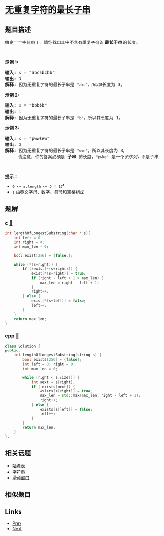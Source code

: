 
# [无重复字符的最长子串](https://leetcode-cn.com/problems/longest-substring-without-repeating-characters)

## 题目描述

<p>给定一个字符串 <code>s</code> ，请你找出其中不含有重复字符的&nbsp;<strong>最长子串&nbsp;</strong>的长度。</p>

<p>&nbsp;</p>

<p><strong>示例&nbsp;1:</strong></p>

<pre>
<strong>输入: </strong>s = "abcabcbb"
<strong>输出: </strong>3 
<strong>解释:</strong> 因为无重复字符的最长子串是 <code>"abc"，所以其</code>长度为 3。
</pre>

<p><strong>示例 2:</strong></p>

<pre>
<strong>输入: </strong>s = "bbbbb"
<strong>输出: </strong>1
<strong>解释: </strong>因为无重复字符的最长子串是 <code>"b"</code>，所以其长度为 1。
</pre>

<p><strong>示例 3:</strong></p>

<pre>
<strong>输入: </strong>s = "pwwkew"
<strong>输出: </strong>3
<strong>解释: </strong>因为无重复字符的最长子串是&nbsp;<code>"wke"</code>，所以其长度为 3。
&nbsp;    请注意，你的答案必须是 <strong>子串 </strong>的长度，<code>"pwke"</code>&nbsp;是一个<em>子序列，</em>不是子串。
</pre>

<p>&nbsp;</p>

<p><strong>提示：</strong></p>

<ul>
	<li><code>0 &lt;= s.length &lt;= 5 * 10<sup>4</sup></code></li>
	<li><code>s</code>&nbsp;由英文字母、数字、符号和空格组成</li>
</ul>


## 题解

### c [🔗](longest-substring-without-repeating-characters.c) 
```c
int lengthOfLongestSubstring(char * s){
    int left = 0;
    int right = 0;
    int max_len = 0;

    bool exist[256] = {false,};

    while (*(s+right)) {
        if (!exist[*(s+right)]) {
            exist[*(s+right)] = true;
            if (right - left + 1 > max_len) {
                max_len = right - left + 1;
            }
            right++;
        } else {
            exist[*(s+left)] = false;
            left++;
        }
    }
    return max_len;
}
```
### cpp [🔗](longest-substring-without-repeating-characters.cpp) 
```cpp
class Solution {
public:
    int lengthOfLongestSubstring(string s) {
        bool exists[256] = {false};
        int left = 0, right = 0;
        int max_len = 0;

        while (right < s.size()) {
            int next = s[right];
            if (!exists[next]) {
                exists[s[right]] = true;
                max_len = std::max(max_len, right - left + 1);
                right++;
            } else {
                exists[s[left]] = false;
                left++;
            }
        }
        return max_len;
    }
};
```


## 相关话题

- [哈希表](https://leetcode-cn.com/tag/hash-table) 
- [字符串](https://leetcode-cn.com/tag/string) 
- [滑动窗口](https://leetcode-cn.com/tag/sliding-window) 


## 相似题目



## Links

- [Prev](../add-two-numbers/README.md) 
- [Next](../median-of-two-sorted-arrays/README.md) 

